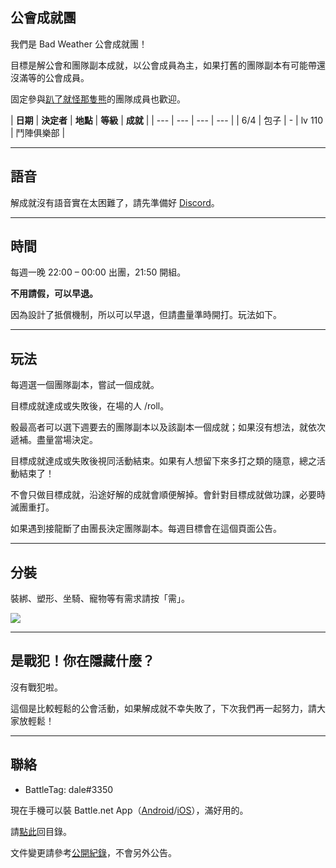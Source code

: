 ## 公會成就團

我們是 Bad Weather 公會成就團！

目標是解公會和團隊副本成就，以公會成員為主，如果打舊的團隊副本有可能帶還沒滿等的公會成員。

固定參與[趴了就怪那隻熊](https://dalechou.github.io/wow/raid.html)的團隊成員也歡迎。

| **日期** | **決定者** | **地點** | **等級** | **成就** | 
| --- | --- | --- | --- |
| 6/4 | 包子 | - | lv 110 | 鬥陣俱樂部 | 

---

## 語音

解成就沒有語音實在太困難了，請先準備好 [Discord](https://discord.gg/Jyn6ERe)。

---

## 時間

每週一晚 22:00 – 00:00 出團，21:50 開組。

**不用請假，可以早退。**

因為設計了抵償機制，所以可以早退，但請盡量準時開打。玩法如下。

---

## 玩法

每週選一個團隊副本，嘗試一個成就。

目標成就達成或失敗後，在場的人 /roll。

骰最高者可以選下週要去的團隊副本以及該副本一個成就；如果沒有想法，就依次遞補。盡量當場決定。

目標成就達成或失敗後視同活動結束。如果有人想留下來多打之類的隨意，總之活動結束了！

不會只做目標成就，沿途好解的成就會順便解掉。會針對目標成就做功課，必要時滅團重打。

如果遇到接龍斷了由團長決定團隊副本。每週目標會在這個頁面公告。

---

## 分裝

裝綁、塑形、坐騎、寵物等有需求請按「需」。

![](https://dalechou.github.com/wow/need.png)

---

## 是戰犯！你在隱藏什麼？

沒有戰犯啦。

這個是比較輕鬆的公會活動，如果解成就不幸失敗了，下次我們再一起努力，請大家放輕鬆！

---

## 聯絡

- BattleTag: dale#3350

現在手機可以裝 Battle.net App（[Android](https://play.google.com/store/apps/details?id=com.blizzard.messenger)/[iOS](https://itunes.apple.com/us/app/blizzard-battle-net/id1241040030)），滿好用的。

請[點此](https://dalechou.github.io/wow/)回目錄。

文件變更請參考[公開紀錄](https://github.com/dalechou/wow/commits/master/raid2.md)，不會另外公告。
